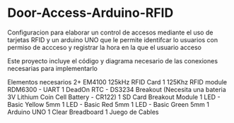 # Door-Access-Arduino-RFID
Configuracion para elaborar un control de accesos mediante el uso de tarjetas RFID y un arduino UNO que le permite identifcar lo usuarios con permiso de accceso y registrar la hora en la que el usuario acceso

Este proyecto incluye el código y diagrama necesario de las conexiones necesarias para implementarlo

Elementos necesarios 
2+ EM4100 125kHz RFID Card
1 125Khz RFID module RDM6300 - UART
1 DeadOn RTC - DS3234 Breakout (Necesita una bateria 3V Lithium Coin Cell Battery - CR122)
1 SD Card Breakout Module
1 LED - Basic Yellow 5mm
1 LED - Basic Red 5mm
1 LED - Basic Green 5mm 
1 Arduino UNO
1 Clear Breadboard
1 Juego de Cables
